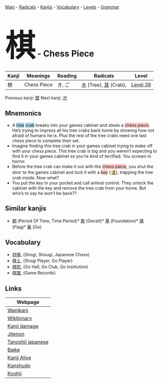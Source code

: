<style> bigfont {font-size: 100px}</style>
[Main](../index.md) -
[Radicals](../radicals.md) -
[Kanjis](../kanjis.md) -
[Vocabulary](../vocabulary.md) -
[Levels](../levels.md) -
[Grammar](../grammar.md)
# <bigfont> 棋</bigfont> - Chess Piece 

| Kanji | Meanings | Reading | Radicals | Level |
| --- | --- | --- | --- | --- |
| 棋 | Chess Piece | き, ご | [木](../radicals/木.md) (Tree), [其](../radicals/其.md) (Crab),  | [Level 39](../levels/wk_level39.md) |

Previous kanji: [壁](壁.md) Next kanji: [渋](渋.md) 

## Mnemonics
 * A <span style="background-color:#ADD8E6"> tree</span> <span style="background-color:#ADD8E6"> crab</span> breaks into your games cabinet and steals a <span style="background-color:#ffcccb"> chess piece</span>. He’s trying to impress all his tree crabs back home by showing how not afraid of humans he is. Plus the rest of the tree crabs need one last chess piece to complete their set.
* Imagine finding this tree crab in your games cabinet trying to make off with your chess piece. This tree crab is big and you weren’t expecting to find it in your games cabinet so you’re kind of terrified. You scream in horror.
* Before the tree crab can make it out with the <span style="background-color:#ffcccb"> chess piece</span>, you shut the door to the games cabinet and lock it with a <span style="background-color:#ffcccb"> key</span> (<span style="background-color:#fed8b1"> [き](https://jisho.org/search/き)</span>), trapping the tree crab inside. Now what?
* You put the key in your pocket and call animal control. They unlock the cabinet with the key and remove the tree crab from your home. But who’s to say he won’t be back??


## Similar kanjis
 * [期](期.md) (Period Of Time, Time Period)* [欺](欺.md) (Deceit)* [基](基.md) (Foundation)* [旗](旗.md) (Flag)* [碁](碁.md) (Go)


## Vocabulary
 * [将棋](../vocabulary/棋.md), (Shogi, Shougi, Japanese Chess)
* [棋士](../vocabulary/棋.md), (Shogi Player, Go Player)
* [棋院](../vocabulary/棋.md), (Go Hall, Go Club, Go Institution)
* [棋譜](../vocabulary/棋.md), (Game Records)



## Links 

| Webpage |
| --- |
| [Wanikani          ](https://www.wanikani.com/kanji/棋) |
| [Wiktionary        ](https://en.wiktionary.org/wiki/棋) |
| [Kanji damage      ](http://www.kanjidamage.com/kanji/search?utf8=✓&q=棋) |
| [Jitenon           ](https://jitenon.com/kanji/棋) |
| [Tanoshii japanese ](https://www.tanoshiijapanese.com/dictionary/kanji.cfm?k=棋) |
| [Baike             ](https://baike.baidu.com/item/棋) |
| [Kanji Alive       ](https://app.kanjialive.com/棋) |
| [Kanshudo          ](https://www.kanshudo.com/searchmn?q=棋) |
| [Koohii            ](https://kanji.koohii.com/study/kanji/棋) |
